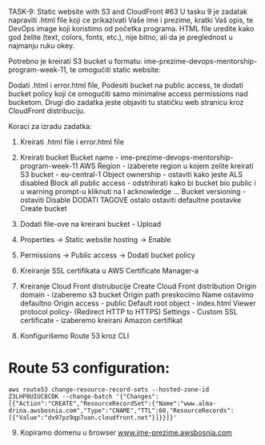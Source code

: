 TASK-9: Static website with S3 and CloudFront #63
U tasku 9 je zadatak napraviti .html file koji ce prikazivati Vaše ime i prezime, kratki Vaš opis, te DevOps image koji koristimo od početka programa. HTML file uredite kako god želite (text, colors, fonts, etc.), nije bitno, ali da je preglednost u najmanju ruku okey.

Potrebno je kreirati S3 bucket u formatu: ime-prezime-devops-mentorship-program-week-11, te omogućiti static website:

Dodati .html i error.html file,
Podesiti bucket na public access, te dodati bucket policy koji će omogućiti samo minimalne access permissions nad bucketom.
Drugi dio zadatka jeste objaviti tu statičku web stranicu kroz CloudFront distribuciju.

Koraci za izradu zadatka:
1. Kreirati .html file i error.html file 
2. Kreirati bucket 
Bucket name - ime-prezime-devops-mentorship-program-week-11
AWS Region - izaberete region u kojem zelite kreirati S3 bucket - eu-central-1
Object ownership - ostaviti kako jeste ALS disabled
Block all public access - odstrihirati kako bi bucket bio public i u warning prompt-u kliknuti na I acknowledge ...
Bucket versioning - ostaviti Disable
DODATI TAGOVE
ostalo ostaviti defaultne postavke
Create bucket

3. Dodati file-ove na kreirani bucket - Upload 



4. Properties -> Static website hosting -> Enable

5. Permissions -> Public access -> Dodati bucket policy 

6. Kreiranje SSL certifikata u AWS Certificate Manager-a

7. Kreiranje Cloud Front distrubucije
Create Cloud Front distribution
Origin domain - izaberemo s3 bucket
Origin path preskocimo
Name ostavimo defaultno
Origin access - public
Default root object - index.html
Viewer protocol policy- (Redirect HTTP to HTTPS)
Settings - Custom SSL certificate - izaberemo kreirani Amazon certifikat


8. Konfigurišemo Route 53 kroz CLI
# Route 53 configuration:
`aws route53 change-resource-record-sets --hosted-zone-id Z3LHP8UIUC8CDK --change-batch '{"Changes":[{"Action":"CREATE","ResourceRecordSet":{"Name":"www.alma-drina.awsbosnia.com","Type":"CNAME","TTL":60,"ResourceRecords":[{"Value":"dv97pz9qp7uan.cloudfront.net"}]}}]}'` 

9. Kopiramo domenu u browser www.ime-prezime.awsbosnia.com













